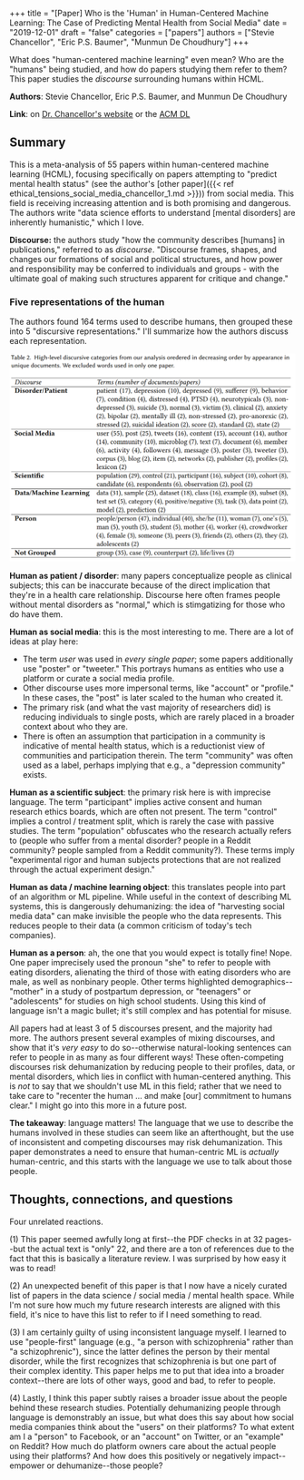 +++
title = "[Paper] Who is the 'Human' in Human-Centered Machine Learning: The Case of Predicting Mental Health from Social Media"
date = "2019-12-01"
draft = "false"
categories = ["papers"]
authors = ["Stevie Chancellor", "Eric P.S. Baumer", "Munmun De Choudhury"]
+++

What does "human-centered machine learning" even mean? Who are the "humans" being studied, and how do papers studying them refer to them? This paper studies the *discourse* surrounding humans within HCML.

<!--more-->

**Authors**: Stevie Chancellor, Eric P.S. Baumer, and Munmun De Choudhury

**Link**: on [Dr. Chancellor's website](http://steviechancellor.com/wp-content/uploads/2019/09/HCML-CSCW-2019.pdf) or the [ACM DL](https://dl.acm.org/doi/10.1145/3359249)

## Summary
This is a meta-analysis of 55 papers within human-centered machine learning (HCML), focusing specifically on papers attempting to "predict mental health status" (see the author's [other paper]({{< ref ethical_tensions_social_media_chancellor_1.md >}})) from social media. This field is receiving increasing attention and is both promising and dangerous. The authors write "data science efforts to understand [mental disorders] are inherently humanistic," which I love.

**Discourse:** the authors study "how the community describes [humans] in publications," referred to as *discourse*. "Discourse frames, shapes, and changes our formations of social and political structures, and how power and responsibility may be conferred to individuals and groups - with the ultimate goal of making such structures apparent for critique and change."

### Five representations of the human
The authors found 164 terms used to describe humans, then grouped these into 5 "discursive representations." I'll summarize how the authors discuss each representation.

![Discursive categories and example terms](who_is_human_chancellor_img1.png)

**Human as patient / disorder**: many papers conceptualize people as clinical subjects; this can be inaccurate because of the direct implication that they're in a health care relationship. Discourse here often frames people without mental disorders as "normal," which is stimgatizing for those who do have them.

**Human as social media**: this is the most interesting to me. There are a lot of ideas at play here:

 * The term *user* was used in *every single paper*; some papers additionally use "poster" or "tweeter." This portrays humans as entities who use a platform or curate a social media profile.
 * Other discourse uses more impersonal terms, like "account" or "profile." In these cases, the "post" is later scaled to the human who created it.
 * The primary risk (and what the vast majority of researchers did) is reducing individuals to single posts, which are rarely placed in a broader context about who they are.
 * There is often an assumption that participation in a community is indicative of mental health status, which is a reductionist view of communities and participation therein. The term "community" was often used as a label, perhaps implying that e.g., a "depression community" exists.

**Human as a scientific subject**: the primary risk here is with imprecise language. The term "participant" implies active consent and human research ethics boards, which are often not present. The term "control" implies a control / treatment split, which is rarely the case with passive studies. The term "population" obfuscates who the research actually refers to (people who suffer from a mental disorder? people in a Reddit community? people sampled from a Reddit community?). These terms imply "experimental rigor and human subjects protections that are not realized through the actual experiment design."

**Human as data / machine learning object**: this translates people into part of an algorithm or ML pipeline. While useful in the context of describing ML systems, this is dangerously dehumanizing: the idea of "harvesting social media data" can make invisible the people who the data represents. This reduces people to their data (a common criticism of today's tech companies).

**Human as a person**: ah, the one that you would expect is totally fine! Nope. One paper imprecisely used the pronoun "she" to refer to people with eating disorders, alienating the third of those with eating disorders who are male, as well as nonbinary people. Other terms highlighted demographics--"mother" in a study of postpartum depression, or "teenagers" or "adolescents" for studies on high school students. Using this kind of language isn't a magic bullet; it's still complex and has potential for misuse.

All papers had at least 3 of 5 discourses present, and the majority had more. The authors present several examples of mixing discourses, and show that it's *very easy* to do so--otherwise natural-looking sentences can refer to people in as many as four different ways! These often-competing discourses risk dehumanization by reducing people to their profiles, data, or mental disorders, which lies in conflict with human-centered anything. This is *not* to say that we shouldn't use ML in this field; rather that we need to take care to "recenter the human ... and make [our] commitment to humans clear." I might go into this more in a future post.

**The takeaway**: language matters! The language that we use to describe the humans involved in these studies can seem like an afterthought, but the use of inconsistent and competing discourses may risk dehumanization. This paper demonstrates a need to ensure that human-centric ML is *actually* human-centric, and this starts with the language we use to talk about those people.


## Thoughts, connections, and questions
Four unrelated reactions.

(1) This paper seemed awfully long at first--the PDF checks in at 32 pages--but the actual text is "only" 22, and there are a ton of references due to the fact that this is basically a literature review. I was surprised by how easy it was to read!

(2) An unexpected benefit of this paper is that I now have a nicely curated list of papers in the data science / social media / mental health space. While I'm not sure how much my future research interests are aligned with this field, it's nice to have this list to refer to if I need something to read.

(3) I am certainly guilty of using inconsistent language myself. I learned to use "people-first" language (e.g., "a person with schizophrenia" rather than "a schizophrenic"), since the latter defines the person by their mental disorder, while the first recognizes that schizophrenia is but one part of their complex identity. This paper helps me to put that idea into a broader context--there are lots of other ways, good and bad, to refer to people.

(4) Lastly, I think this paper subtly raises a broader issue about the people behind these research studies. Potentially dehumanizing people through language is demonstrably an issue, but what does this say about how social media companies think about the "users" on their platforms? To what extent am I a "person" to Facebook, or an "account" on Twitter, or an "example" on Reddit? How much do platform owners care about the actual people using their platforms? And how does this positively or negatively impact--empower or dehumanize--those people?
